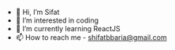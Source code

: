 - 👋 Hi, I’m Sifat
- 👀 I’m interested in coding
- 🌱 I’m currently learning ReactJS
- 📫 How to reach me - shifatbbaria@gmail.com

<!---
Ashraful-Islam-Sifat/Ashraful-Islam-Sifat is a ✨ special ✨ repository because its `README.md` (this file) appears on your GitHub profile.
You can click the Preview link to take a look at your changes.
--->
